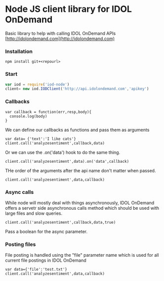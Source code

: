 # Node JS client library for IDOL OnDemand

Basic library to help with calling IDOL OnDemand APIs [http://idolondemand.com](http://idolondemand.com)

### Installation

```
npm install git+<repourl>
```

### Start

```js
var iod = require('iod-node')
client= new iod.IODClient('http://api.idolondemand.com','apikey')
```

### Callbacks

```
var callback = function(err,resp,body){
  console.log(body)
}
```

We can define our callbacks as functions and pass them as arguments

```
var data= {'text':'I like cats'}
client.call('analyzesentiment',callback,data)
```

Or we can use the .on('data') hook to do the same thing.

```
client.call('analyzesentiment',data).on('data',callback)
```

THe order of the arguments after the api name don't matter when passed.

```
client.call('analyzesentiment',data,callback)

```


### Async calls

While node will mostly deal with things asynchronously, IDOL OnDemand offers a servetr side asynchronous calls method which should be used with large files and slow queries.

```
client.call('analyzesentiment',callback,data,true)
```

Pass a boolean for the async parameter.


### Posting files

File posting is handled using the "file" parameter name which is used for all current file postings in IDOL OnDemand

```
var data={'file':'test.txt'}
client.call('analyzesentiment',data,callback)
```
